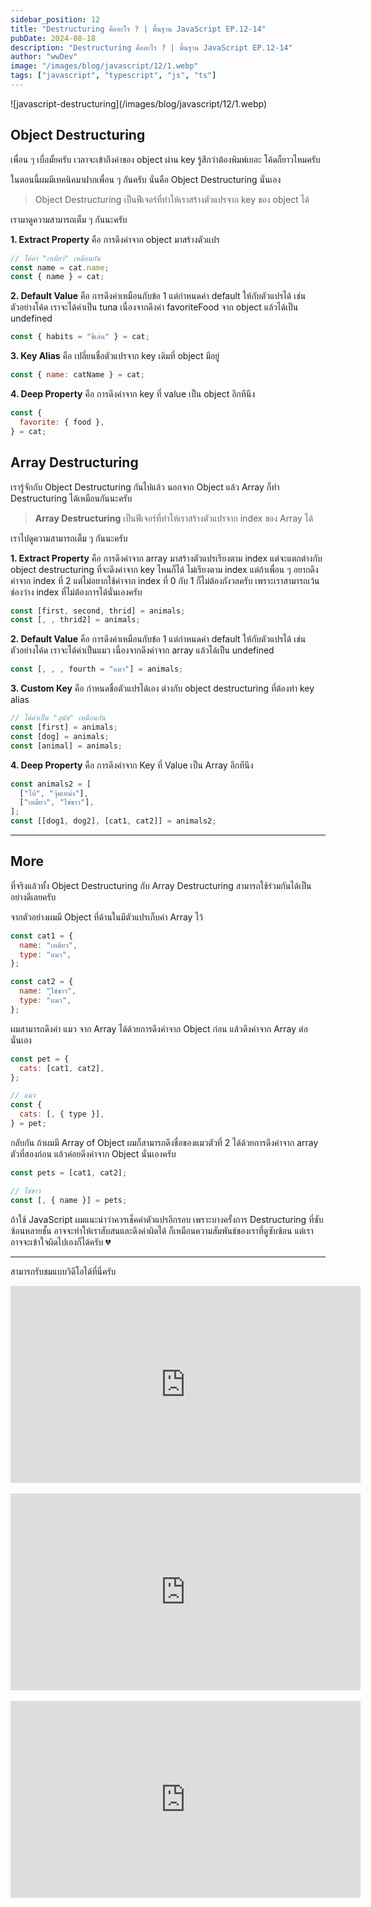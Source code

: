```yaml
---
sidebar_position: 12
title: "Destructuring คืออะไร ? | พื้นฐาน JavaScript EP.12-14"
pubDate: 2024-08-18
description: "Destructuring คืออะไร ? | พื้นฐาน JavaScript EP.12-14"
author: "wwDev"
image: "/images/blog/javascript/12/1.webp"
tags: ["javascript", "typescript", "js", "ts"]
---
```


<div class="coverWrapper">
![javascript-destructuring](/images/blog/javascript/12/1.webp)
</div>

## Object Destructuring

เพื่อน ๆ เบื่อมั้ยครับ เวลาจะเข้าถึงค่าของ object ผ่าน key รู้สึกว่าต้องพิมพ์เยอะ โค้ดก็ยาวไหมครับ

ในตอนนี้ผมมีเทคนิคมาฝากเพื่อน ๆ กันครับ นั่นคือ Object Destructuring นั่นเอง

> Object Destructuring เป็นฟีเจอร์ที่ทำให้เราสร้างตัวแปรจาก key ของ object ได้

เรามาดูความสามารถเต็ม ๆ กันนะครับ

**1. Extract Property** คือ การดึงค่าจาก object มาสร้างตัวแปร

```javascript
// ได้ค่า "เหมียว" เหมือนกัน
const name = cat.name;
const { name } = cat;
```

**2. Default Value** คือ การดึงค่าเหมือนกับข้อ 1 แต่กำหนดค่า default ให้กับตัวแปรได้ เช่น ตัวอย่างโค้ด เราจะได้ค่าเป็น tuna เนื่องจากดึงค่า favoriteFood จาก object แล้วได้เป็น undefined

```javascript
const { habits = "ขี้เล่น" } = cat;
```

**3. Key Alias** คือ เปลี่ยนชื่อตัวแปรจาก key เดิมที่ object มีอยู่

```javascript
const { name: catName } = cat;
```

**4. Deep Property** คือ การดึงค่าจาก key ที่ value เป็น object อีกทีนึง

```javascript
const {
  favorite: { food },
} = cat;
```

## Array Destructuring

เรารู้จักกับ Object Destructuring กันไปแล้ว นอกจาก Object แล้ว Array ก็ทำ Destructuring ได้เหมือนกันนะครับ

> **Array Destructuring** เป็นฟีเจอร์ที่ทำให้เราสร้างตัวแปรจาก index ของ Array ได้

เราไปดูความสามารถเต็ม ๆ กันนะครับ

**1. Extract Property** คือ การดึงค่าจาก array มาสร้างตัวแปรเรียงตาม index แต่จะแตกต่างกับ object destructuring ที่จะดึงค่าจาก key ไหนก็ได้ ไม่เรียงตาม index แต่ถ้าเพื่อน ๆ อยากดึงค่าจาก index ที่ 2 แต่ไม่อยากใช้ค่าจาก index ที่ 0 กับ 1 ก็ไม่ต้องกังวลครับ เพราะเราสามารถเว้นช่องว่าง index ที่ไม่ต้องการได้นั่นเองครับ

```javascript
const [first, second, thrid] = animals;
const [, , thrid2] = animals;
```

**2. Default Value** คือ การดึงค่าเหมือนกับข้อ 1 แต่กำหนดค่า default ให้กับตัวแปรได้ เช่น ตัวอย่างโค้ด เราจะได้ค่าเป็นแมว เนื่องจากดึงค่าจาก array แล้วได้เป็น undefined

```javascript
const [, , , fourth = "แมว"] = animals;
```

**3. Custom Key** คือ กำหนดชื่อตัวแปรได้เอง ต่างกับ object destructuring ที่ต้องทำ key alias

```javascript
// ได้ค่าเป็น "สุนัข" เหมือนกัน
const [first] = animals;
const [dog] = animals;
const [animal] = animals;
```

**4. Deep Property** คือ การดึงค่าจาก Key ที่ Value เป็น Array อีกทีนึง

```javascript
const animals2 = [
  ["โบ้", "จุ้มเหม่ง"],
  ["เหมียว", "ไข่ขาว"],
];
const [[dog1, dog2], [cat1, cat2]] = animals2;
```

---

## More

ที่จริงแล้วทั้ง Object Destructuring กับ Array Destructuring สามารถใช้ร่วมกันได้เป็นอย่างดีเลยครับ

จากตัวอย่างผมมี Object ที่ด้านในมีตัวแปรเก็บค่า Array ไว้

```javascript
const cat1 = {
  name: "เหมียว",
  type: "แมว",
};

const cat2 = {
  name: "ุไข่ขาว",
  type: "แมว",
};
```

ผมสามารถดึงค่า แมว จาก Array ได้ด้วยการดึงค่าจาก Object ก่อน แล้วดึงค่าจาก Array ต่อนั่นเอง

```javascript
const pet = {
  cats: [cat1, cat2],
};

// แมว
const {
  cats: [, { type }],
} = pet;
```

กลับกัน ถ้าผมมี Array of Object ผมก็สามารถดึงชื่อของแมวตัวที่ 2 ได้ด้วยการดึงค่าจาก array ตัวที่สองก่อน แล้วค่อยดึงค่าจาก Object นั่นเองครับ

```javascript
const pets = [cat1, cat2];

// ไข่ขาว
const [, { name }] = pets;
```

ถ้าใช้ JavaScript ผมแนะนำว่าควรเช็คค่าตัวแปรอีกรอบ เพราะบางครั้งการ Destructuring ที่ซับซ้อนหลายชั้น อาจจะทำให้เราสับสนและดึงค่าผิดได้ ก็เหมือนความสัมพันธ์ของเราที่ดูซับซ้อน แต่เราอาจจะเข้าใจผิดไปเองก็ได้ครับ 💔

---

สามารถรับชมแบบวิดีโอได้ที่นี่ครับ

<div class="videoWrapper">
<iframe width="560" height="315" src="https://www.youtube.com/embed/jaZSdXHINZg?si=AE5EzfAMs28LXPtD" title="YouTube video player" frameborder="0" allow="accelerometer; autoplay; clipboard-write; encrypted-media; gyroscope; picture-in-picture; web-share" referrerpolicy="strict-origin-when-cross-origin" allowfullscreen></iframe>
</div>

<br />
<div class="videoWrapper">
<iframe width="560" height="315" src="https://www.youtube.com/embed/SNGu5kA1lWU?si=x1fgaAi_WW-uvhIg" title="YouTube video player" frameborder="0" allow="accelerometer; autoplay; clipboard-write; encrypted-media; gyroscope; picture-in-picture; web-share" referrerpolicy="strict-origin-when-cross-origin" allowfullscreen></iframe>
</div>

<br />
<div class="videoWrapper">
<iframe width="560" height="315" src="https://www.youtube.com/embed/sucMC4UN4io?si=OVTse2Ktq704g3jV" title="YouTube video player" frameborder="0" allow="accelerometer; autoplay; clipboard-write; encrypted-media; gyroscope; picture-in-picture; web-share" referrerpolicy="strict-origin-when-cross-origin" allowfullscreen></iframe>
</div>
